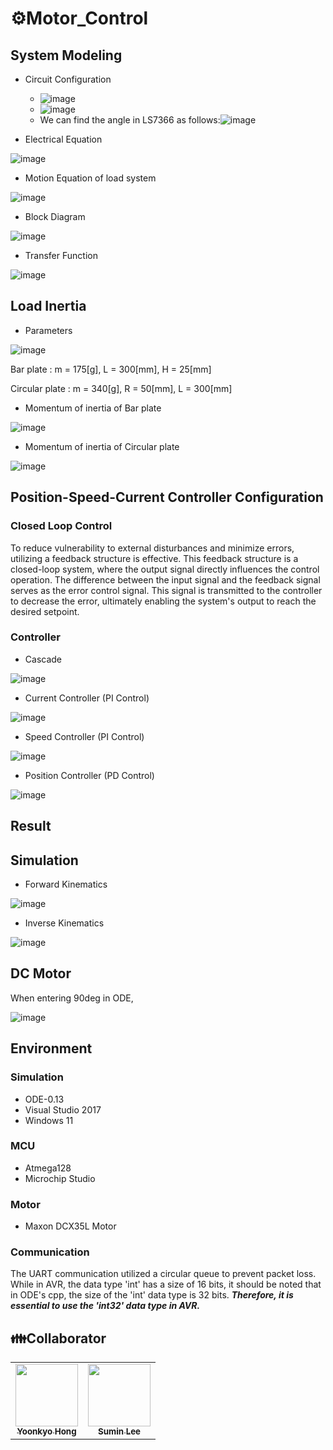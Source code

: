 # ⚙️Motor_Control

## System Modeling
- Circuit Configuration

  + ![image](https://github.com/Hyykk/Motor_Control/assets/114062987/c76a7a36-172e-4808-b27b-82150e47fce5)
  + ![image](https://github.com/Hyykk/Motor_Control/assets/114062987/bb6f1a23-6821-4654-a3c5-db2d62e775cd)
  + We can find the angle in LS7366 as follows:![image](https://github.com/Hyykk/Motor_Control/assets/114062987/6ce5e6a0-5f81-427c-a869-0d8e9efb4490)


- Electrical Equation

![image](https://github.com/Hyykk/Motor_Control/assets/114062987/f2142b04-853a-4243-b5b8-d731d34d52a4)
- Motion Equation of load system

![image](https://github.com/Hyykk/Motor_Control/assets/114062987/32fe14a7-823e-4106-b301-834d1d4fbbbf)
- Block Diagram

![image](https://github.com/Hyykk/Motor_Control/assets/114062987/8a126dc5-9f46-45c0-ad50-851ddf1e06c4)
- Transfer Function

![image](https://github.com/Hyykk/Motor_Control/assets/114062987/ae4bb6e5-9c9d-4800-8060-d7eeb7e7f035)

## Load Inertia
- Parameters

![image](https://github.com/Hyykk/Motor_Control/assets/114062987/34ac642b-9010-432f-a50d-4902605eab59)

Bar plate : m = 175[g],   L = 300[mm], H = 25[mm]

Circular plate : m = 340[g], R = 50[mm], L = 300[mm]

- Momentum of inertia of Bar plate

![image](https://github.com/Hyykk/Motor_Control/assets/114062987/900013c1-a72e-4651-b2d2-40a1b273c4c2)
- Momentum of inertia of Circular plate

![image](https://github.com/Hyykk/Motor_Control/assets/114062987/79617257-83b6-4046-ae2e-34a709d18ea4)

## Position-Speed-Current Controller Configuration
### Closed Loop Control
To reduce vulnerability to external disturbances and minimize errors, utilizing a feedback structure is effective.
This feedback structure is a closed-loop system, where the output signal directly influences the control operation.
The difference between the input signal and the feedback signal serves as the error control signal.
This signal is transmitted to the controller to decrease the error, ultimately enabling the system's output to reach the desired setpoint.
### Controller
- Cascade

![image](https://github.com/Hyykk/Motor_Control/assets/114062987/c589d592-0640-4713-a0b0-5a7f3e6991c6)
- Current Controller (PI Control)  

![image](https://github.com/Hyykk/Motor_Control/assets/114062987/168691e3-d59b-4604-8dee-afca0e5e946f)
- Speed Controller (PI Control)

![image](https://github.com/Hyykk/Motor_Control/assets/114062987/ecc2cf00-9851-4fce-802c-ab42aeb3d591)
- Position Controller (PD Control)

![image](https://github.com/Hyykk/Motor_Control/assets/114062987/c60dcd90-945e-4ca9-aa2b-a4af68845d55)

## Result
## Simulation
- Forward Kinematics

![image](https://github.com/Hyykk/Motor_Control/assets/114062987/4f042f05-e3a7-494a-be2d-97770e77242a)
- Inverse Kinematics

![image](https://github.com/Hyykk/Motor_Control/assets/114062987/853fd13e-e16f-49bc-9f62-8be4acfd396f)
## DC Motor
When entering 90deg in ODE,

![image](https://github.com/Hyykk/Motor_Control/assets/114062987/781b76e7-918c-47ed-993d-6f643efaa0b9)

## Environment
### Simulation
- ODE-0.13
- Visual Studio 2017
- Windows 11
### MCU
- Atmega128
- Microchip Studio
### Motor
- Maxon DCX35L Motor
### Communication
The UART communication utilized a circular queue to prevent packet loss.
While in AVR, the data type 'int' has a size of 16 bits, it should be noted that in ODE's cpp, the size of the 'int' data type is 32 bits.
***Therefore, it is essential to use the 'int32' data type in AVR.***

## 👪Collaborator
   <table>
  <tbody>
    <tr>
      <td align="center"><a href="https://github.com/Hyykk"><img src="https://avatars.githubusercontent.com/Hyykk" width="100px;" alt=""/><br /><sub><b> Yoonkyo Hong </b></sub></a><br /></td>
      <td align="center"><a href="https://github.com/dltnasl"><img src="https://avatars.githubusercontent.com/dltnasl" width="100px;" alt=""/><br /><sub><b> Sumin Lee </b></sub></a><br /></td>
  </tbody>
</table>
